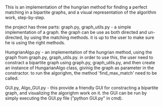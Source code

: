 This is an implementation of the hungrian method for finding a perfect matching in a bipartite graphs, and a visual representation of the algorithm work, step-by-step.

the project has three parts:
graph.py, graph_utils.py - a simple implementation of a graph. the graph can be use as both directed and un-directed, by using the matching methods. 
it is up to the user to make sure he is using the right methods.

HumgrianAlgo.py - an implementation of the hungrian method, using the graph from graph.py, graph_utils.py.
in order to use this, the user need to constract a  bipartite graph using graph.py, graph_utils.py, and then create an instance of HungarianAlgo class, 
givinig the graph as parameter in the constractor. to run the algorighm, the method 'find_max_match' need to be called.

GUI.py, Algo_GUI.py - this provide a friendly GUI for constracting a bipartite graph, and visualizing the algorighm work on it. 
the GUI can be run by simply executing the GUI.py file ("python GUI.py" in cmd).
